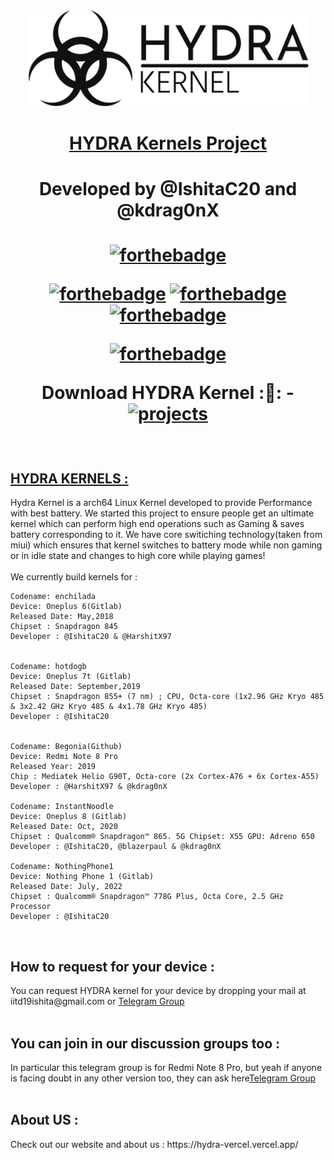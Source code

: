 
<div id="header" align="center">
<img src="https://github.com/IshitaC20/IshitaC20/blob/main/LOGOO.png?raw=true" width="450"#/>
<h1><a href="https://hydra-vercel.vercel.app/"> <b>HYDRA Kernels Project</a><h1>
<h4>Developed by @IshitaC20 and @kdrag0nX </h4> 

[![forthebadge](https://forthebadge.com/images/badges/built-with-love.svg)](https://forthebadge.com)

[![forthebadge](https://forthebadge.com/images/badges/made-with-c-plus-plus.svg)](https://forthebadge.com)
[![forthebadge](https://forthebadge.com/images/badges/built-by-developers.svg)](https://forthebadge.com)
[![forthebadge](https://forthebadge.com/images/badges/built-for-android.svg)](https://forthebadge.com)

[![forthebadge](https://forthebadge.com/images/badges/validated-html5.svg)](https://forthebadge.com)

 Download HYDRA Kernel :💖: - [![projects](https://forthebadge.com/images/badges/check-it-out.svg)](https://www.pling.com/p/1944627/)


</div>
</b>
<br>
<h2> <a href="https://hydra-vercel.vercel.app/">HYDRA KERNELS : </a></h2>
Hydra Kernel is a arch64 Linux Kernel developed to provide Performance with best battery.
We started this project to ensure people get an ultimate kernel which can perform high end operations such as Gaming & saves battery corresponding to it.
We have core switiching technology(taken from miui) which ensures that kernel switches to battery mode while non gaming or in idle state and changes to high core while playing games!
<br>
<br>We currently build kernels for :

```
Codename: enchilada
Device: Oneplus 6(Gitlab)
Released Date: May,2018
Chipset : Snapdragon 845
Developer : @IshitaC20 & @HarshitX97


Codename: hotdogb
Device: Oneplus 7t (Gitlab)
Released Date: September,2019
Chipset : Snapdragon 855+ (7 nm) ; CPU, Octa-core (1x2.96 GHz Kryo 485 & 3x2.42 GHz Kryo 485 & 4x1.78 GHz Kryo 485) 
Developer : @IshitaC20


Codename: Begonia(Github)
Device: Redmi Note 8 Pro
Released Year: 2019
Chip : Mediatek Helio G90T, Octa-core (2x Cortex-A76 + 6x Cortex-A55)
Developer : @HarshitX97 & @kdrag0nX

Codename: InstantNoodle
Device: Oneplus 8 (Gitlab)
Released Date: Oct, 2020
Chipset : Qualcomm® Snapdragon™ 865. 5G Chipset: X55 GPU: Adreno 650
Developer : @IshitaC20, @blazerpaul & @kdrag0nX 

Codename: NothingPhone1
Device: Nothing Phone 1 (Gitlab)
Released Date: July, 2022
Chipset : Qualcomm® Snapdragon™ 778G Plus, Octa Core, 2.5 GHz Processor
Developer : @IshitaC20

```
<br>
<h2> How to request for your device :</h2>
You can request HYDRA kernel for your device by dropping your mail at iitd19ishita@gmail.com or <a href="https://telegram.me/hydra_kernels_support">Telegram Group</a> <br>

 <br>
<h2> You can join in our discussion groups too :</h2>
In particular this telegram group is for Redmi Note 8 Pro, but yeah if anyone is facing doubt in any other version too, they can ask here<a href="https://telegram.me/RedmiNote8ProYT">Telegram Group</a> <br>

 
<br>
<h2> About US :</h2> Check out our website and about us : https://hydra-vercel.vercel.app/
<br>
